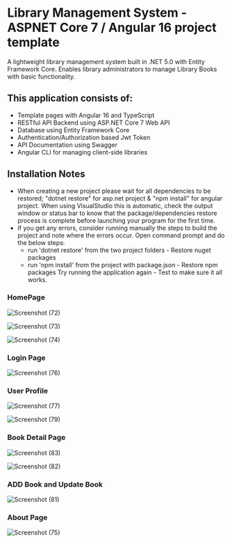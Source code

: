 # Library Management System - ASPNET Core 7 / Angular 16 project template
A lightweight library management system built in .NET 5.0 with Entity Framework Core.
Enables library administrators to manage Library Books with basic functionality.

## This application consists of:
   - Template pages with Angular 16 and TypeScript
   - RESTful API Backend using ASP.NET Core 7 Web API
   - Database using Entity Framework Core
   - Authentication/Authorization based Jwt Token
   - API Documentation using Swagger
   - Angular CLI for managing client-side libraries

## Installation Notes
   - When creating a new project please wait for all dependencies to be restored; "dotnet restore" 
     for asp.net project & "npm install" for angular project. When using VisualStudio this is 
     automatic, check the output window or status bar to know that the package/dependencies restore 
     process is complete before launching your program for the first time.
  - If you get any errors, consider running manually the steps to build the project
    and note where the errors occur. Open command prompt and do the below steps:
    - run 'dotnet restore' from the two project folders - Restore nuget packages
    - run 'npm install' from the project with package.json - Restore npm packages
   Try running the application again - Test to make sure it all works.

### HomePage

![Screenshot (72)](https://github.com/Sachinsengar06/LibraryManagementApp/assets/142966254/564137ec-ea8d-4d69-86be-cdefe3ed999e)

![Screenshot (73)](https://github.com/Sachinsengar06/LibraryManagementApp/assets/142966254/6847ed7c-28cb-47e4-a779-4fa9c154d9c1)

![Screenshot (74)](https://github.com/Sachinsengar06/LibraryManagementApp/assets/142966254/d3fe83c6-8a9a-4fb2-a389-27d86ff05917)


### Login Page

![Screenshot (76)](https://github.com/Sachinsengar06/LibraryManagementApp/assets/142966254/dae1d4c5-d81d-4853-85ac-fd444e87b7fe)

### User Profile

![Screenshot (77)](https://github.com/Sachinsengar06/LibraryManagementApp/assets/142966254/9ffefa0e-ace8-4372-9247-94b97108a175)

![Screenshot (79)](https://github.com/Sachinsengar06/LibraryManagementApp/assets/142966254/78c59f07-d434-4d7b-a463-0ced981c97c1)

### Book Detail Page

![Screenshot (83)](https://github.com/Sachinsengar06/LibraryManagementApp/assets/142966254/5224f2c3-f42d-40c6-929a-e5d494f82f3c)

![Screenshot (82)](https://github.com/Sachinsengar06/LibraryManagementApp/assets/142966254/739e555d-f7fa-4a41-a5e5-3762cf2612aa)

### ADD Book and Update Book

![Screenshot (81)](https://github.com/Sachinsengar06/LibraryManagementApp/assets/142966254/8ccd1074-8fe5-40f5-9a42-52411aa55ac2)

### About Page

![Screenshot (75)](https://github.com/Sachinsengar06/LibraryManagementApp/assets/142966254/d3062439-ad2e-48d0-a0ae-479e75cae5da)



